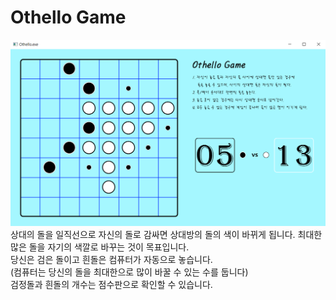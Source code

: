# Othello Game
![image](https://github.com/7minutes-7/Othello/blob/master/Images/readme.png)
상대의 돌을 일직선으로 자신의 돌로 감싸면 상대방의 돌의 색이 바뀌게 됩니다. 최대한 많은 돌을 자기의 색깔로 바꾸는 것이 목표입니다.<br />
당신은 검은 돌이고 흰돌은 컴퓨터가 자동으로 놓습니다.<br />
(컴퓨터는 당신의 돌을 최대한으로 많이 바꿀 수 있는 수를 둡니다)<br />
검정돌과 흰돌의 개수는 점수판으로 확인할 수 있습니다.
